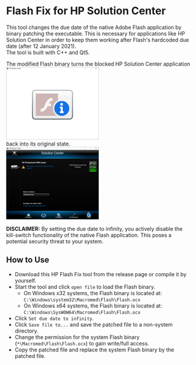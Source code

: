 # Flash Fix for HP Solution Center

This tool changes the due date of the native Adobe Flash application by binary patching the executable. This is necessary for applications like HP Solution Center in order to keep them working after Flash's hardcoded due date (after 12 January 2021).  
The tool is built with C++ and Qt5.

The modified Flash binary turns the blocked HP Solution Center application  
![HP Solution Center (blocked)](images/blocked.png)  
back into its original state.  
![HP Solution Center (unblocked)](images/unblocked.png)

**DISCLAIMER:** By setting the due date to infinity, you actively disable the kill-switch functionality of the native Flash application. This poses a potential security threat to your system.

## How to Use
 - Download this HP Flash Fix tool from the release page or compile it by yourself.
 - Start the tool and click `open file` to load the Flash binary.
   - On Windows x32 systems, the Flash binary is located at: `C:\Windows\system32\Macromed\Flash\Flash.ocx`
   - On Windows x64 systems, the Flash binary is located at: `C:\Windows\SysWOW64\Macromed\Flash\Flash.ocx`
 - Click `Set due date to infinity`.
 - Click `Save file to...` and save the patched file to a non-system directory.
 - Change the permission for the system Flash binary (`*\Macromed\Flash\Flash.ocx`) to gain write/full access.
 - Copy the patched file and replace the system Flash binary by the patched file.